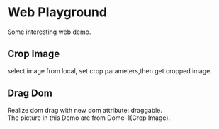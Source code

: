 # Web Playground
Some interesting web demo.

## Crop Image
select image from local, set crop parameters,then get cropped image.

## Drag Dom
Realize dom drag with new dom attribute: draggable.  <br/>
The picture in this Demo are from Dome-1(Crop Image).